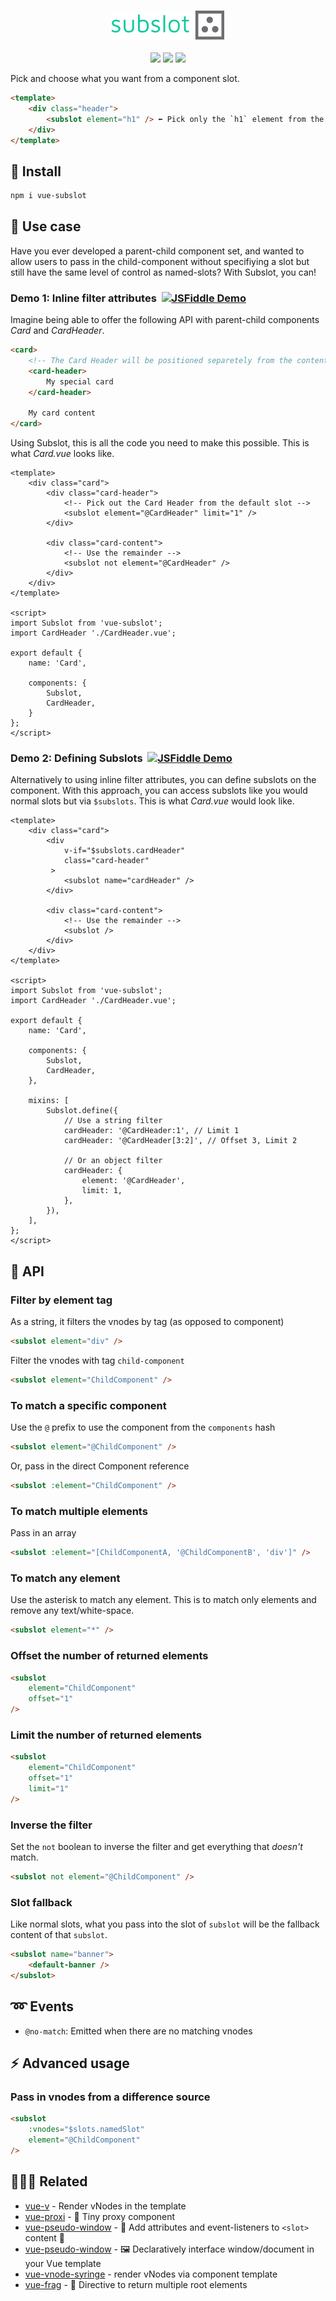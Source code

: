 <p align="center">
	<br>
	<img src="/.github/logo.png">
	<br><br>
	<a href="https://npm.im/vue-subslot"><img src="https://badgen.net/npm/v/vue-subslot"></a>
	<a href="https://npm.im/vue-subslot"><img src="https://badgen.net/npm/dm/vue-subslot"></a>
	<a href="https://bundlephobia.com/result?p=vue-subslot"><img src="https://badgen.net/bundlephobia/minzip/vue-subslot"></a>
	<br>
</p>

Pick and choose what you want from a component slot.

```html
<template>
	<div class="header">
		<subslot element="h1" /> ⬅ Pick only the `h1` element from the default slot
	</div>
</template>
```

## 🚀 Install
```sh
npm i vue-subslot
```

## :beginner: Use case
Have you ever developed a parent-child component set, and wanted to allow users to pass in the child-component without specifiying a slot but still have the same level of control as named-slots? With Subslot, you can!

### Demo 1: Inline filter attributes&nbsp;&nbsp;[![JSFiddle Demo](https://flat.badgen.net/badge/JSFiddle/Open%20Demo/blue)](https://jsfiddle.net/hirokiosame/6fzeuh97/)
Imagine being able to offer the following API with parent-child components _Card_ and _CardHeader_.
```html
<card>
	<!-- The Card Header will be positioned separetely from the content -->
	<card-header>
		My special card
	</card-header>

	My card content
</card>
```

Using Subslot, this is all the code you need to make this possible. This is what _Card.vue_ looks like.
```vue
<template>
	<div class="card">
		<div class="card-header">
			<!-- Pick out the Card Header from the default slot -->
			<subslot element="@CardHeader" limit="1" />
		</div>

		<div class="card-content">
			<!-- Use the remainder -->
			<subslot not element="@CardHeader" />
		</div>
	</div>
</template>

<script>
import Subslot from 'vue-subslot';
import CardHeader './CardHeader.vue';

export default {
	name: 'Card',

	components: {
		Subslot,
		CardHeader,
	}
};
</script>
```


### Demo 2: Defining Subslots&nbsp;&nbsp;[![JSFiddle Demo](https://flat.badgen.net/badge/JSFiddle/Open%20Demo/blue)](https://jsfiddle.net/hirokiosame/tcvp0r98/)
Alternatively to using inline filter attributes, you can define subslots on the component. With this approach, you can access subslots like you would normal slots but via `$subslots`. This is what _Card.vue_ would look like.
```vue
<template>
	<div class="card">
		<div
			v-if="$subslots.cardHeader"
			class="card-header"
		 >
			<subslot name="cardHeader" />
		</div>

		<div class="card-content">
			<!-- Use the remainder -->
			<subslot />
		</div>
	</div>
</template>

<script>
import Subslot from 'vue-subslot';
import CardHeader './CardHeader.vue';

export default {
	name: 'Card',

	components: {
		Subslot,
		CardHeader,
	},

	mixins: [
		Subslot.define({
			// Use a string filter
			cardHeader: '@CardHeader:1', // Limit 1
			cardHeader: '@CardHeader[3:2]', // Offset 3, Limit 2

			// Or an object filter
			cardHeader: {
				element: '@CardHeader',
				limit: 1,
			},
		}),
	],
};
</script>
```


## :book: API

### Filter by element tag
As a string, it filters the vnodes by tag (as opposed to component)
```html
<subslot element="div" />
```

Filter the vnodes with tag `child-component`
```html
<subslot element="ChildComponent" />
```

### To match a specific component
Use the `@` prefix to use the component from the `components` hash
```html
<subslot element="@ChildComponent" />
```

Or, pass in the direct Component reference
```html
<subslot :element="ChildComponent" />
```

### To match multiple elements
Pass in an array

```html
<subslot :element="[ChildComponentA, '@ChildComponentB', 'div']" />
```

### To match any element
Use the asterisk to match any element. This is to match only elements and remove any text/white-space.

```html
<subslot element="*" />
```

### Offset the number of returned elements
```html
<subslot
	element="ChildComponent"
	offset="1"
/>
```

### Limit the number of returned elements
```html
<subslot
	element="ChildComponent"
	offset="1"
	limit="1"
/>
```

### Inverse the filter
Set the `not` boolean to inverse the filter and get everything that _doesn't_ match.
```html
<subslot not element="@ChildComponent" />
```

### Slot fallback
Like normal slots, what you pass into the slot of `subslot` will be the fallback content of that `subslot`.
```html
<subslot name="banner">
	<default-banner />
</subslot>
```

## :loop: Events
- `@no-match`: Emitted when there are no matching vnodes


## :zap: Advanced usage

### Pass in vnodes from a difference source
```html
<subslot
	:vnodes="$slots.namedSlot"
	element="@ChildComponent"
/>
```

## 👨‍👩‍👧 Related
- [vue-v](https://github.com/privatenumber/vue-v) - Render vNodes in the template
- [vue-proxi](https://github.com/privatenumber/vue-proxi) - 💠 Tiny proxy component
- [vue-pseudo-window](https://github.com/privatenumber/vue-pseudo-window) - 🧬 Add attributes and event-listeners to `<slot>` content 💉
- [vue-pseudo-window](https://github.com/privatenumber/vue-pseudo-window) - 🖼 Declaratively interface window/document in your Vue template
- [vue-vnode-syringe](https://github.com/privatenumber/vue-v) - render vNodes via component template
- [vue-frag](https://github.com/privatenumber/vue-frag) - 🤲 Directive to return multiple root elements
